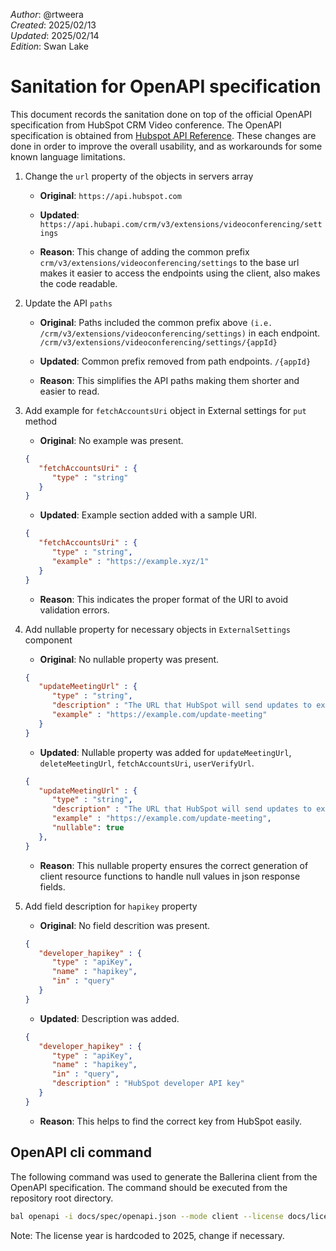 _Author_:  @rtweera\
_Created_: 2025/02/13 \
_Updated_: 2025/02/14 \
_Edition_: Swan Lake

# Sanitation for OpenAPI specification

This document records the sanitation done on top of the official OpenAPI specification from HubSpot CRM Video conference.
The OpenAPI specification is obtained from [Hubspot API Reference](https://github.com/HubSpot/HubSpot-public-api-spec-collection/blob/main/PublicApiSpecs/CRM/Video%20Conferencing%20Extension/Rollouts/148903/v3/videoConferencingExtension.json).
These changes are done in order to improve the overall usability, and as workarounds for some known language limitations.

1. Change the `url` property of the objects in servers array

   - **Original**:
   `https://api.hubspot.com`

   - **Updated**:
   `https://api.hubapi.com/crm/v3/extensions/videoconferencing/settings`

   - **Reason**: This change of adding the common prefix `crm/v3/extensions/videoconferencing/settings` to the base url makes it easier to access the endpoints using the client, also makes the code readable.

2. Update the API `paths`

   - **Original**: Paths included the common prefix above `(i.e. /crm/v3/extensions/videoconferencing/settings)` in each endpoint.
   `/crm/v3/extensions/videoconferencing/settings/{appId}`

   - **Updated**: Common prefix removed from path endpoints.
   `/{appId}`

   - **Reason**: This simplifies the API paths making them shorter and easier to read.

3. Add example for `fetchAccountsUri` object in External settings for `put` method

   - **Original**: No example was present.

   ```json
   {
      "fetchAccountsUri" : {
         "type" : "string"
      }
   }
   ```

   - **Updated**: Example section added with a sample URI.

   ```json
   {
      "fetchAccountsUri" : {
         "type" : "string",
         "example" : "https://example.xyz/1"
      }
   }
   ```

   - **Reason**: This indicates the proper format of the URI to avoid validation errors.

4. Add nullable property for necessary objects in `ExternalSettings` component

   - **Original**: No nullable property was present.

   ```json
   {
      "updateMeetingUrl" : {
         "type" : "string",
         "description" : "The URL that HubSpot will send updates to existing meetings. Typically called when the user changes the topic or times of a meeting.",
         "example" : "https://example.com/update-meeting"
      }
   }
   ```

   - **Updated**: Nullable property was added for `updateMeetingUrl`, `deleteMeetingUrl`, `fetchAccountsUri`, `userVerifyUrl`.

   ```json
   {
      "updateMeetingUrl" : {
         "type" : "string",
         "description" : "The URL that HubSpot will send updates to existing meetings. Typically called when the user changes the topic or times of a meeting.",
         "example" : "https://example.com/update-meeting",
         "nullable": true
      },
   }
   ```

   - **Reason**: This nullable property ensures the correct generation of client resource functions to handle null values in json response fields.

5. Add field description for `hapikey` property

   - **Original**: No field descrition was present.

   ```json
   {
      "developer_hapikey" : {
         "type" : "apiKey",
         "name" : "hapikey",
         "in" : "query"
      }
   }
   ```

   - **Updated**: Description was added.

   ```json
   {
      "developer_hapikey" : {
         "type" : "apiKey",
         "name" : "hapikey",
         "in" : "query",
         "description" : "HubSpot developer API key"
      }
   }
   ```

   - **Reason**: This helps to find the correct key from HubSpot easily.

## OpenAPI cli command

The following command was used to generate the Ballerina client from the OpenAPI specification. The command should be executed from the repository root directory.

```bash
bal openapi -i docs/spec/openapi.json --mode client --license docs/license.txt -o ballerina
```

Note: The license year is hardcoded to 2025, change if necessary.
